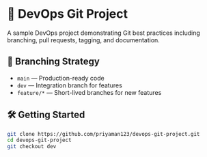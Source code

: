 # 🚀 DevOps Git Project

A sample DevOps project demonstrating Git best practices including branching, pull requests, tagging, and documentation.

## 🌿 Branching Strategy

- `main` — Production-ready code
- `dev` — Integration branch for features
- `feature/*` — Short-lived branches for new features

## 🛠️ Getting Started

```bash
git clone https://github.com/priyaman123/devops-git-project.git
cd devops-git-project
git checkout dev
